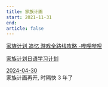```yaml
---
title: 家族计画
start: 2021-11-31
end: 
article: false
---
```


[家族计划 追忆 游戏全路线攻略 -哔哩哔哩](https://www.bilibili.com/read/cv17029050?from=search)

[家族计划日语学习计划](家族计划日语学习计划)

[2024-04-30](../../10IMYMEMINE/日记/2024-04-30)  
家族计画再开, 时隔快 3 年了
